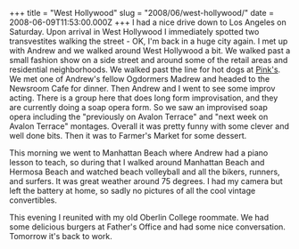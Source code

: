 +++
title = "West Hollywood"
slug = "2008/06/west-hollywood/"
date = 2008-06-09T11:53:00.000Z
+++
I had a nice drive down to Los Angeles on Saturday. Upon arrival in West Hollywood I immediately spotted two transvestites walking the street - OK, I'm back in a huge city again. I met up with Andrew and we walked around West Hollywood a bit. We walked past a small fashion show on a side street and around some of the retail areas and residential neighborhoods. We walked past the line for hot dogs at [Pink's](http://www.pinkshollywood.com/). We met one of Andrew's fellow Ogdormers Madrew and headed to the Newsroom Cafe for dinner. Then Andrew and I went to see some improv acting. There is a group here that does long form improvisation, and they are currently doing a soap opera form. So we saw an improvised soap opera including the "previously on Avalon Terrace" and "next week on Avalon Terrace" montages. Overall it was pretty funny with some clever and well done bits. Then it was to Farmer's Market for some dessert.

This morning we went to Manhattan Beach where Andrew had a piano lesson to teach, so during that I walked around Manhattan Beach and Hermosa Beach and watched beach volleyball and all the bikers, runners, and surfers. It was great weather around 75 degrees. I had my camera but left the battery at home, so sadly no pictures of all the cool vintage convertibles.

This evening I reunited with my old Oberlin College roommate. We had some delicious burgers at Father's Office and had some nice conversation. Tomorrow it's back to work.